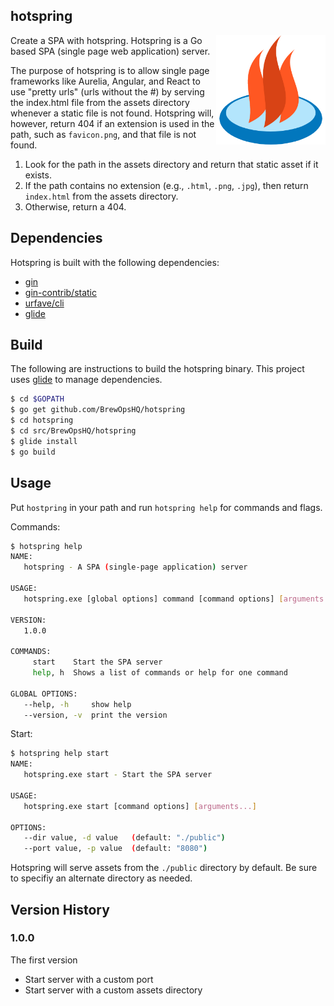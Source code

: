 hotspring
-----------
<img src="https://raw.githubusercontent.com/BrewOpsHQ/hotspring/master/hotspring-logo.png" align="right" height=175 width=175>
Create a SPA with hotspring. Hotspring is a Go based SPA (single page web application) 
server.

The purpose of hotspring is to allow single page frameworks like Aurelia, 
Angular, and React to use "pretty urls" (urls without the #) by serving the index.html
file from the assets directory whenever a static file is not found. Hotspring will,
however, return 404 if an extension is used in the path, such as `favicon.png`, and 
that file is not found.

1. Look for the path in the assets directory and return that static asset if it exists.
2. If the path contains no extension (e.g., `.html`, `.png`, `.jpg`), then return `index.html`
from the assets directory.
3. Otherwise, return a 404.

## Dependencies

Hotspring is built with the following dependencies:
- [gin](https://github.com/gin-gonic/gin) 
- [gin-contrib/static](https://github.com/gin-contrib/static)
- [urfave/cli](https://github.com/urfave/cli)
- [glide](https://github.com/Masterminds/glide)

## Build

The following are instructions to build the hotspring binary. This project uses
[glide]() to manage dependencies.

```bash
$ cd $GOPATH
$ go get github.com/BrewOpsHQ/hotspring
$ cd hotspring
$ cd src/BrewOpsHQ/hotspring
$ glide install
$ go build
```

## Usage

Put `hostpring` in your path and run `hotspring help` for commands and flags. 

Commands:
```bash
$ hotspring help
NAME:
   hotspring - A SPA (single-page application) server

USAGE:
   hotspring.exe [global options] command [command options] [arguments...]

VERSION:
   1.0.0

COMMANDS:
     start    Start the SPA server
     help, h  Shows a list of commands or help for one command

GLOBAL OPTIONS:
   --help, -h     show help
   --version, -v  print the version
```

Start:
```bash
$ hotspring help start
NAME:
   hotspring.exe start - Start the SPA server

USAGE:
   hotspring.exe start [command options] [arguments...]

OPTIONS:
   --dir value, -d value   (default: "./public")
   --port value, -p value  (default: "8080")
```

Hotspring will serve assets from the `./public` directory by default. Be sure
to specifiy an alternate directory as needed.

## Version History

### 1.0.0

The first version

- Start server with a custom port
- Start server with a custom assets directory 